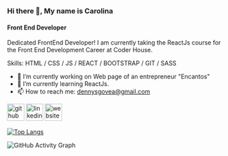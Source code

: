 ### Hi there 👋, My name is Carolina
#### Front End Developer
Dedicated FrontEnd Developer! I am currently taking the ReactJs course for the Front End Development Career at Coder House.

Skills: HTML / CSS / JS / REACT / BOOTSTRAP / GIT / SASS

- 🔭 I’m currently working on Web page of an entrepreneur "Encantos" 
- 🌱 I’m currently learning ReactJs. 
- 📫 How to reach me: dennysgovea@gmail.com 


[<img src='https://cdn.jsdelivr.net/npm/simple-icons@3.0.1/icons/github.svg' alt='github' height='40'>](https://github.com/CarolinaGoveaM)  [<img src='https://cdn.jsdelivr.net/npm/simple-icons@3.0.1/icons/linkedin.svg' alt='linkedin' height='40'>](https://www.linkedin.com/in/https://www.linkedin.com/in/carolina-govea-front-end//)  [<img src='https://cdn.jsdelivr.net/npm/simple-icons@3.0.1/icons/icloud.svg' alt='website' height='40'>](https://carolinagoveam.github.io/Updated-Portfolio/)  

[![Top Langs](https://github-readme-stats.vercel.app/api/top-langs/?username=CarolinaGoveaM)](https://github.com/anuraghazra/github-readme-stats)

![GitHub Activity Graph](https://activity-graph.herokuapp.com/graph?username=CarolinaGoveaM)  
